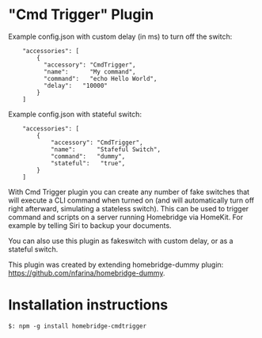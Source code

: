 
# "Cmd Trigger" Plugin

Example config.json with custom delay (in ms) to turn off the switch:

```
    "accessories": [
        {
          "accessory": "CmdTrigger",
          "name":      "My command",
          "command":   "echo Hello World",
          "delay":   "10000"
        }   
    ]

```

Example config.json with stateful switch:

```
    "accessories": [
	    {
	        "accessory": "CmdTrigger",
	        "name":      "Stafeful Switch",
	        "command":   "dummy",
	        "stateful":   "true",
	    }
    ]
```

With Cmd Trigger plugin you can create any number of fake switches that will execute a CLI command when turned on (and will automatically turn off right afterward, simulating a stateless switch). This can be used to trigger command and scripts on a server running Homebridge via HomeKit. For example by telling Siri to backup your documents.

You can also use this plugin as fakeswitch with custom delay, or as a stateful switch.

This plugin was created by extending homebridge-dummy plugin: https://github.com/nfarina/homebridge-dummy.

# Installation instructions
```
$: npm -g install homebridge-cmdtrigger
```



